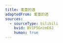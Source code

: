```yaml
---
title: 耄耋的酒
adaptedFrom: 耄耋的酒
sources:
  - sourceType: bilibili
    bvid: BV1P5GnzmE6J
    human: true
---
```

